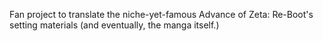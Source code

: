 Fan project to translate the niche-yet-famous Advance of Zeta: Re-Boot's setting materials (and eventually, the manga itself.)
